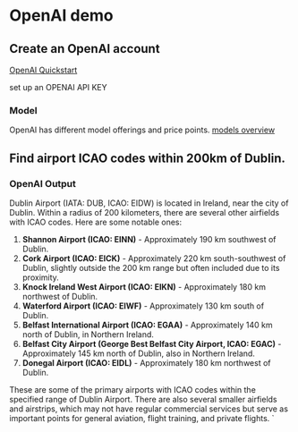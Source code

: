 # OpenAI demo 
## Create an OpenAI account

[OpenAI Quickstart](https://platform.openai.com/docs/quickstart)


set up an OPENAI API KEY
### Model

OpenAI has different model offerings and price points. [models overview](https://platform.openai.com/docs/quickstart)

## Find airport ICAO codes within 200km of Dublin.

### OpenAI Output 


Dublin Airport (IATA: DUB, ICAO: EIDW) is located in Ireland, near the city of Dublin. Within a radius of 200 kilometers, there are several other airfields with ICAO codes. Here are some notable ones:

1. **Shannon Airport (ICAO: EINN)** - Approximately 190 km southwest of Dublin.
2. **Cork Airport (ICAO: EICK)** - Approximately 220 km south-southwest of Dublin, slightly outside the 200 km range but often included due to its proximity.
3. **Knock Ireland West Airport (ICAO: EIKN)** - Approximately 180 km northwest of Dublin.
4. **Waterford Airport (ICAO: EIWF)** - Approximately 130 km south of Dublin.
5. **Belfast International Airport (ICAO: EGAA)** - Approximately 140 km north of Dublin, in Northern Ireland.
6. **Belfast City Airport (George Best Belfast City Airport, ICAO: EGAC)** - Approximately 145 km north of Dublin, also in Northern Ireland.
7. **Donegal Airport (ICAO: EIDL)** - Approximately 180 km northwest of Dublin.

These are some of the primary airports with ICAO codes within the specified range of Dublin Airport. There are also several smaller airfields and airstrips, which may not have regular commercial services but serve as important points for general aviation, flight training, and private flights.
`